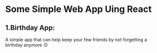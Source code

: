 # Some Simple Web App Uing React

## 1.Birthday App: 
A simple app that can help keep your few friends by not forgetting a birthday anymore :D

